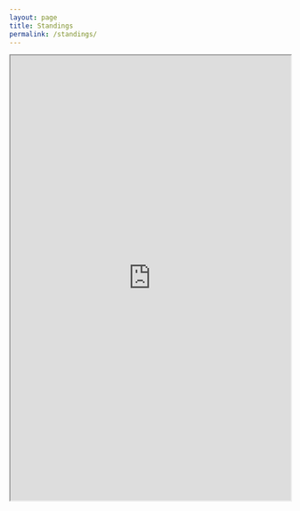 ```yaml
---
layout: page
title: Standings
permalink: /standings/
---
```


<iframe style="width: 100%; height: 800px;" src="https://docs.google.com/spreadsheets/d/e/2PACX-1vQHFS7DXHSHZ5CET4sOQk3OTDYSQ_I5a1ozpiXXx9OlRpIydzSaFGjQ8YVwgvxZBlZPf0mUv3Fr7Cke/pubhtml?widget=true&amp;headers=false"></iframe>
